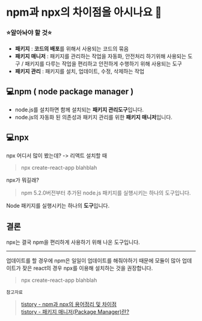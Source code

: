 # npm과 npx의 차이점을 아시나요 👀

### ⭐알아놔야 할 것⭐
- **패키지** : **코드의 배포**를 위해서 사용되는 코드의 묶음
- **패키지 매니저** : 패키지를 관리하는 작업을 자동화, 안전처리 하기위해 사용되는 도구 / 패키지를 다루는 작업을 편리하고 안전하게 수행하기 위해 사용되는 도구
- **패키지 관리** : 패키지를 설치, 업데이트, 수정, 삭제하는 작업
  
## 💻npm ( node package manager )
- node.js를 설치하면 함께 설치되는 **패키지 관리도구**입니다.
- node.js의 자동화 된 의존성과 패키지 관리를 위한 **패키지 매니저**입니다.


## 💻npx 
npx 어디서 많이 봤는데? -> 리액트 설치할 때
> npx create-react-app blahblah

npx가 뭐길래?
> npm 5.2.0버전부터 추가된 node.js 패키지를 실행시키는 하나의 도구입니다. 

Node 패키지를 실행시키는 하나의 **도구**입니다.


## 결론

npx는 결국 npm을 편리하게 사용하기 위해 나온 도구입니다.

---

업데이트를 할 경우에 npm은 일일이 업데이트를 해줘야하기 때문에 모듈이 많아 업데이트가 잦은 react의 경우 npx를 이용해 설치하는 것을 권장합니다.
> npx create-react-app blahblah



`참고자료`
> [tistory - npm과 npx의 용어정리 및 차이점](https://seizemymoment.tistory.com/106)  
>[tistory - 패키지 매니저(Package Manager)란?](https://aahc.tistory.com/14)
